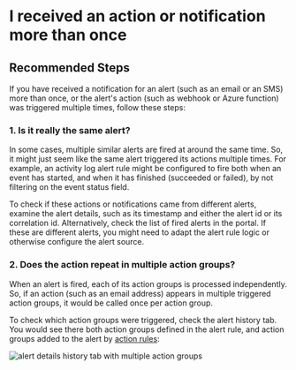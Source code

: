 <properties
    pageTitle="Action or notification happened more than once"
    description="I have a specific alert that its notification or action triggered multiple times"
    infoBubbleText=""
    service="microsoft.alertsmanagement"
    resource="alerts"
    authors="ofirmanor"
    ms.author="ofmanor"
    displayOrder="5"
    articleId="alerts-notification-multiple-trigger"
    selfHelpType="generic"
    supportTopicIds="32739760"
    productPesIds="15454"
    cloudEnvironments="public,fairfax,mooncake,usnat,ussec"
    ownershipId="AzureMonitoring_ActionGroup"
/>

# I received an action or notification more than once

## **Recommended Steps**

If you have received a notification for an alert (such as an email or an SMS) more than once, or the alert's action (such as webhook or Azure function) was triggered multiple times, follow these steps:

### 1. Is it really the same alert?

In some cases, multiple similar alerts are fired at around the same time. So, it might just seem like the same alert triggered its actions multiple times. For example, an activity log alert rule might be configured to fire both when an event has started, and when it has finished (succeeded or failed), by not filtering on the event status field.

To check if these actions or notifications came from different alerts, examine the alert details, such as its timestamp and either the alert id or its correlation id. Alternatively, check the list of fired alerts in the portal. If these are different alerts, you might need to adapt the alert rule logic or otherwise configure the alert source.

### 2. Does the action repeat in multiple action groups?

When an alert is fired, each of its action groups is processed independently. So, if an action (such as an email address) appears in multiple triggered action groups, it would be called once per action group.

To check which action groups were triggered, check the alert history tab. You would see there both action groups defined in the alert rule, and action groups added to the alert by [action rules](https://docs.microsoft.com/azure/azure-monitor/platform/alerts-action-rules):

![alert details history tab with multiple action groups](https://docs.microsoft.com/azure/azure-monitor/platform/media/alerts-troubleshoot/action-repeated-multi-action-groups.png)
